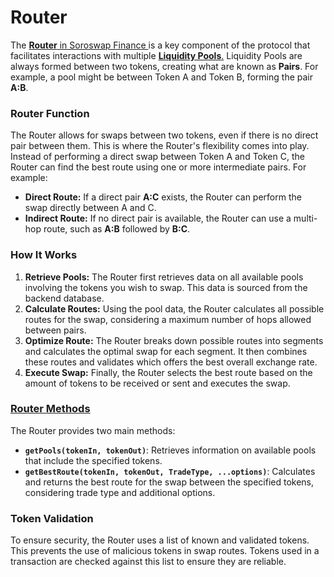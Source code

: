 # Router

The [**Router** in Soroswap Finance ](https://github.com/soroswap/soroswap-router-sdk)is a key component of the protocol that facilitates interactions with multiple [**Liquidity Pools**.](https://docs.soroswap.finance/01-concepts/02-pools) Liquidity Pools are always formed between two tokens, creating what are known as **Pairs**. For example, a pool might be between Token A and Token B, forming the pair **A:B**.

### Router Function

The Router allows for swaps between two tokens, even if there is no direct pair between them. This is where the Router's flexibility comes into play. Instead of performing a direct swap between Token A and Token C, the Router can find the best route using one or more intermediate pairs. For example:

* **Direct Route:** If a direct pair **A:C** exists, the Router can perform the swap directly between A and C.
* **Indirect Route:** If no direct pair is available, the Router can use a multi-hop route, such as **A:B** followed by **B:C**.

### How It Works

1. **Retrieve Pools:** The Router first retrieves data on all available pools involving the tokens you wish to swap. This data is sourced from the backend database.
2. **Calculate Routes:** Using the pool data, the Router calculates all possible routes for the swap, considering a maximum number of hops allowed between pairs.
3. **Optimize Route:** The Router breaks down possible routes into segments and calculates the optimal swap for each segment. It then combines these routes and validates which offers the best overall exchange rate.
4. **Execute Swap:** Finally, the Router selects the best route based on the amount of tokens to be received or sent and executes the swap.

### [Router Methods](https://docs.soroswap.finance/soroswap-router-sdk/07-optimal-route/01-soroswap-router-sdk)

The Router provides two main methods:

* **`getPools(tokenIn, tokenOut)`**: Retrieves information on available pools that include the specified tokens.
* **`getBestRoute(tokenIn, tokenOut, TradeType, ...options)`**: Calculates and returns the best route for the swap between the specified tokens, considering trade type and additional options.

### Token Validation

To ensure security, the Router uses a list of known and validated tokens. This prevents the use of malicious tokens in swap routes. Tokens used in a transaction are checked against this list to ensure they are reliable.

